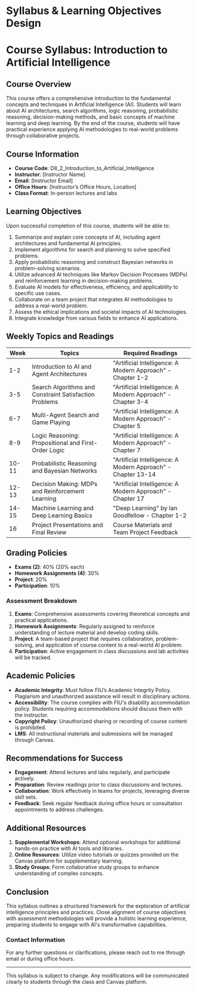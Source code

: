 Syllabus & Learning Objectives Design
=====================================

# Course Syllabus: Introduction to Artificial Intelligence

## Course Overview
This course offers a comprehensive introduction to the fundamental concepts and techniques in Artificial Intelligence (AI). Students will learn about AI architectures, search algorithms, logic reasoning, probabilistic reasoning, decision-making methods, and basic concepts of machine learning and deep learning. By the end of the course, students will have practical experience applying AI methodologies to real-world problems through collaborative projects.

## Course Information
- **Course Code**: D8_2_Introduction_to_Artificial_Intelligence
- **Instructor**: [Instructor Name]
- **Email**: [Instructor Email]
- **Office Hours**: [Instructor’s Office Hours, Location]
- **Class Format**: In-person lectures and labs

## Learning Objectives
Upon successful completion of this course, students will be able to:
1. Summarize and explain core concepts of AI, including agent architectures and fundamental AI principles.
2. Implement algorithms for search and planning to solve specified problems.
3. Apply probabilistic reasoning and construct Bayesian networks in problem-solving scenarios.
4. Utilize advanced AI techniques like Markov Decision Processes (MDPs) and reinforcement learning in decision-making problems.
5. Evaluate AI models for effectiveness, efficiency, and applicability to specific use cases.
6. Collaborate on a team project that integrates AI methodologies to address a real-world problem.
7. Assess the ethical implications and societal impacts of AI technologies.
8. Integrate knowledge from various fields to enhance AI applications.

## Weekly Topics and Readings

| Week | Topics                                      | Required Readings                                   |
|------|---------------------------------------------|----------------------------------------------------|
| 1-2  | Introduction to AI and Agent Architectures  | "Artificial Intelligence: A Modern Approach" - Chapter 1-2  |
| 3-5  | Search Algorithms and Constraint Satisfaction Problems | "Artificial Intelligence: A Modern Approach" - Chapter 3-4  |
| 6-7  | Multi-Agent Search and Game Playing         | "Artificial Intelligence: A Modern Approach" - Chapter 5  |
| 8-9  | Logic Reasoning: Propositional and First-Order Logic | "Artificial Intelligence: A Modern Approach" - Chapter 7  |
| 10-11| Probabilistic Reasoning and Bayesian Networks | "Artificial Intelligence: A Modern Approach" - Chapter 13-14  |
| 12-13| Decision Making: MDPs and Reinforcement Learning | "Artificial Intelligence: A Modern Approach" - Chapter 17  |
| 14-15| Machine Learning and Deep Learning Basics    | "Deep Learning" by Ian Goodfellow - Chapter 1-2  |
| 16   | Project Presentations and Final Review      | Course Materials and Team Project Feedback          |

## Grading Policies
- **Exams (2)**: 40% (20% each)
- **Homework Assignments (4)**: 30%
- **Project**: 20%
- **Participation**: 10%

### Assessment Breakdown
1. **Exams**: Comprehensive assessments covering theoretical concepts and practical applications.
2. **Homework Assignments**: Regularly assigned to reinforce understanding of lecture material and develop coding skills.
3. **Project**: A team-based project that requires collaboration, problem-solving, and application of course content to a real-world AI problem.
4. **Participation**: Active engagement in class discussions and lab activities will be tracked.

## Academic Policies
- **Academic Integrity**: Must follow FIU’s Academic Integrity Policy. Plagiarism and unauthorized assistance will result in disciplinary actions.
- **Accessibility**: The course complies with FIU's disability accommodation policy. Students requiring accommodations should discuss them with the instructor.
- **Copyright Policy**: Unauthorized sharing or recording of course content is prohibited.
- **LMS**: All instructional materials and submissions will be managed through Canvas.

## Recommendations for Success
- **Engagement**: Attend lectures and labs regularly, and participate actively.
- **Preparation**: Review readings prior to class discussions and lectures.
- **Collaboration**: Work effectively in teams for projects, leveraging diverse skill sets.
- **Feedback**: Seek regular feedback during office hours or consultation appointments to address challenges.

## Additional Resources
1. **Supplemental Workshops**: Attend optional workshops for additional hands-on practice with AI tools and libraries.
2. **Online Resources**: Utilize video tutorials or quizzes provided on the Canvas platform for supplementary learning.
3. **Study Groups**: Form collaborative study groups to enhance understanding of complex concepts.

## Conclusion
This syllabus outlines a structured framework for the exploration of artificial intelligence principles and practices. Close alignment of course objectives with assessment methodologies will provide a holistic learning experience, preparing students to engage with AI's transformative capabilities. 

### Contact Information
For any further questions or clarifications, please reach out to me through email or during office hours.

---

This syllabus is subject to change. Any modifications will be communicated clearly to students through the class and Canvas platform.